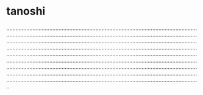 # tanoshi
..............................................................................................................................................................................................................................................................................................................................................................................................................................................................................................................................................................................................................................................................................................................................................................................................................................................................................................................................................................................................................................................................................................................................................................